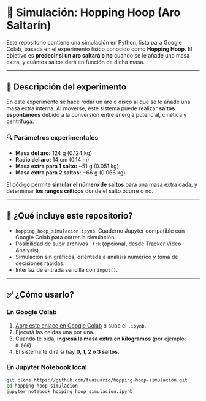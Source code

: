 # 🧪 Simulación: Hopping Hoop (Aro Saltarín)

Este repositorio contiene una simulación en Python, lista para Google Colab, basada en el experimento físico conocido como **Hopping Hoop**. El objetivo es **predecir si un aro saltará o no** cuando se le añade una masa extra, y cuántos saltos dará en función de dicha masa.

---

## 📐 Descripción del experimento

En este experimento se hace rodar un aro o disco al que se le añade una masa extra interna. Al moverse, este sistema puede realizar **saltos espontáneos** debido a la conversión entre energía potencial, cinética y centrífuga.

### 🔍 Parámetros experimentales

- **Masa del aro:** 124 g (0.124 kg)  
- **Radio del aro:** 14 cm (0.14 m)  
- **Masa extra para 1 salto:** ~51 g (0.051 kg)  
- **Masa extra para 2 saltos:** ~66 g (0.066 kg)  

El código permite **simular el número de saltos** para una masa extra dada, y determinar **los rangos críticos** donde el salto ocurre o no.

---

## 🚀 ¿Qué incluye este repositorio?

- `hopping_hoop_simulacion.ipynb`: Cuaderno Jupyter compatible con Google Colab para correr la simulación.
- Posibilidad de subir archivos `.trk` (opcional, desde Tracker Video Analysis).
- Simulación sin gráficos, orientada a análisis numérico y toma de decisiones rápidas.
- Interfaz de entrada sencilla con `input()`.

---

## ✅ ¿Cómo usarlo?

### En Google Colab

1. [Abre este enlace en Google Colab](https://colab.research.google.com/) o sube el `.ipynb`.
2. Ejecutá las celdas una por una.
3. Cuando te pida, **ingresá la masa extra en kilogramos** (por ejemplo: `0.066`).
4. El sistema te dirá si hay **0, 1, 2 o 3 saltos**.

### En Jupyter Notebook local

```bash
git clone https://github.com/tuusuario/hopping-hoop-simulacion.git
cd hopping-hoop-simulacion
jupyter notebook hopping_hoop_simulacion.ipynb
